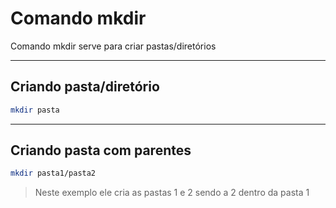 # Comando mkdir

Comando mkdir serve para criar pastas/diretórios

---

## Criando pasta/diretório

```bash
mkdir pasta
```

---

## Criando pasta com parentes

```bash
mkdir pasta1/pasta2
```

> Neste exemplo ele cria as pastas 1 e 2 sendo a 2 dentro da pasta 1
